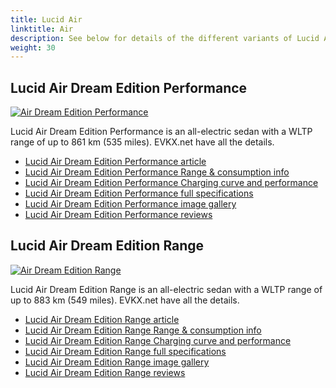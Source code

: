 ```yaml
---
title: Lucid Air
linktitle: Air
description: See below for details of the different variants of Lucid Air
weight: 30
---
```

## Lucid Air Dream Edition Performance

[![Air Dream Edition Performance](https://media.evkx.net/multimedia/models/lucid/air/air_dream_edition_performance/main_1_st.jpg)](/models/lucid/air/air_dream_edition_performance/)

Lucid Air Dream Edition Performance is an all-electric sedan with a WLTP range of up to 861 km (535 miles). EVKX.net have all the details. 

- [Lucid Air Dream Edition Performance article](/models/lucid/air/air_dream_edition_performance/)
- [Lucid Air Dream Edition Performance Range & consumption info](/models/lucid/air/air_dream_edition_performance//rangeandconsumption)
- [Lucid Air Dream Edition Performance Charging curve and performance](/models/lucid/air/air_dream_edition_performance//chargingcurve)
- [Lucid Air Dream Edition Performance full specifications](/models/lucid/air/air_dream_edition_performance//specifications)
- [Lucid Air Dream Edition Performance image gallery](/models/lucid/air/air_dream_edition_performance//gallery)
- [Lucid Air Dream Edition Performance reviews](/models/lucid/air/air_dream_edition_performance//reviews)

## Lucid Air Dream Edition Range

[![Air Dream Edition Range](https://media.evkx.net/multimedia/models/lucid/air/air_dream_edition_range/main_1_st.jpg)](/models/lucid/air/air_dream_edition_range/)

Lucid Air Dream Edition Range is an all-electric sedan with a WLTP range of up to 883 km (549 miles). EVKX.net have all the details. 

- [Lucid Air Dream Edition Range article](/models/lucid/air/air_dream_edition_range/)
- [Lucid Air Dream Edition Range Range & consumption info](/models/lucid/air/air_dream_edition_range//rangeandconsumption)
- [Lucid Air Dream Edition Range Charging curve and performance](/models/lucid/air/air_dream_edition_range//chargingcurve)
- [Lucid Air Dream Edition Range full specifications](/models/lucid/air/air_dream_edition_range//specifications)
- [Lucid Air Dream Edition Range image gallery](/models/lucid/air/air_dream_edition_range//gallery)
- [Lucid Air Dream Edition Range reviews](/models/lucid/air/air_dream_edition_range//reviews)

